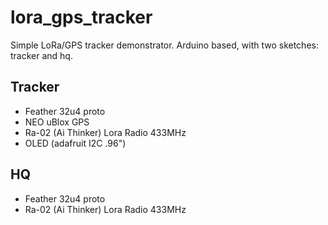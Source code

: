 # lora_gps_tracker
Simple LoRa/GPS tracker demonstrator. Arduino based, with two sketches: tracker and hq.

## Tracker
- Feather 32u4 proto
- NEO uBlox GPS
- Ra-02 (Ai Thinker) Lora Radio 433MHz
- OLED (adafruit I2C .96")

## HQ
- Feather 32u4 proto
- Ra-02 (Ai Thinker) Lora Radio 433MHz



